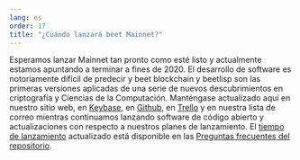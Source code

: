 ```yaml
---
lang: es
order: 17
title: "¿Cuándo lanzará beet Mainnet?"
---
```


Esperamos lanzar Mainnet tan pronto como esté listo y actualmente estamos apuntando a terminar a fines de 2020. El desarrollo de software es notoriamente difícil de predecir y beet blockchain y beetlisp son las primeras versiones aplicadas de una serie de nuevos descubrimientos en criptografía y Ciencias de la Computación. Manténgase actualizado aquí en nuestro sitio web, en [Keybase](https://keybase.io/team/beet_network.public), en [Github](https://github.com/beet-Network/), en [Trello](https://trello.com/b/ZuNx7sET/engineering-core) y en nuestra lista de correo mientras continuamos lanzando software de código abierto y actualizaciones con respecto a nuestros planes de lanzamiento. El [tiempo de lanzamiento](https://github.com/beet-Network/beet-blockchain/wiki/FAQ#when-mainnet) actualizado está disponible en las [Preguntas frecuentes del repositorio](https://github.com/beet-Network/beet-blockchain/wiki/FAQ).
